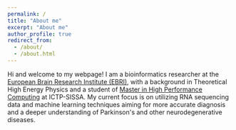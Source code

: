```yaml
---
permalink: /
title: "About me"
excerpt: "About me"
author_profile: true
redirect_from: 
  - /about/
  - /about.html
---
```


Hi and welcome to my webpage! I am a  bioinformatics researcher at the [European Brain Research Institute (EBRI)](https://www.ebri.it/), with a background in Theoretical High Energy Physics and a student of [Master in High Performance Computing](https://www.mhpc.it/) at ICTP-SISSA. My current focus is on utilizing RNA sequencing data and machine learning techniques aiming for more accurate diagnosis and a deeper understanding of Parkinson's and other neurodegenerative diseases. 
